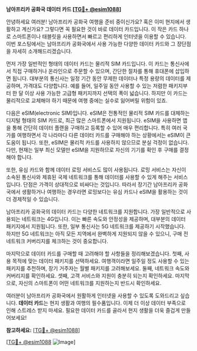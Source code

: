 **남아프리카 공화국 데이터 카드 [[TG💪+ @esim1088](https://t.me/s/esim1088)]**

안녕하세요 여러분! 남아프리카 공화국 여행을 준비 중이신가요? 혹은 이미 현지에서 생활하고 계신가요? 그렇다면 꼭 필요한 것이 바로 데이터 카드입니다. 이 작은 카드 하나로 스마트폰이나 태블릿을 사용하면서 빠르고 편리하게 인터넷을 이용할 수 있습니다. 이번 포스팅에서는 남아프리카 공화국에서 사용 가능한 다양한 데이터 카드와 그 장단점을 자세히 소개해드리겠습니다.

먼저 가장 일반적인 형태의 데이터 카드는 물리적 SIM 카드입니다. 이 카드는 통신사에서 직접 구매하거나 온라인으로 주문할 수 있으며, 간단한 절차를 통해 휴대폰에 삽입하면 됩니다. 대부분의 통신사는 일정 기간 동안 무제한 데이터나 특정 용량의 데이터를 제공하며, 가격대도 다양합니다. 예를 들어, 일주일 동안 사용할 수 있는 저렴한 패키지부터 한 달 이상 사용 가능한 고급형 패키지까지 선택의 폭이 넓습니다. 하지만 이 카드는 물리적으로 교체해야 하기 때문에 여행 중에는 실수로 잃어버릴 위험이 있죠.

다음은 eSIM(electronic SIM)입니다. eSIM은 전통적인 물리적 SIM 카드를 대체하는 디지털 형태의 SIM 카드로, 최근 많은 스마트폰에서 지원됩니다. eSIM을 사용하면 앱을 통해 간단히 데이터 플랜을 구매하고 등록할 수 있어 매우 편리합니다. 특히 여러 국가를 여행하면서 각 나라마다 다른 데이터 카드를 구매해야 하는 상황에서는 eSIM이 큰 도움이 됩니다. 또한, eSIM은 물리적 카드를 사용하지 않으므로 분실 걱정이 없습니다. 다만, 현재는 일부 최신 모델만 eSIM을 지원하므로 자신의 기기를 확인 후 구매를 결정해야 합니다.

또한, 유심 카드와 함께 데이터 로밍 서비스도 많이 사용됩니다. 로밍 서비스는 자신이 소속된 통신사와 제휴된 국제 네트워크를 통해 데이터를 사용할 수 있게 해주는 서비스입니다. 단점은 가격이 상대적으로 비싸다는 것입니다. 따라서 장기간 남아프리카 공화국에서 생활하거나 여행하는 경우라면 로밍보다는 유심 카드나 eSIM을 활용하는 것이 더 경제적일 수 있습니다.

남아프리카 공화국의 데이터 카드는 다양한 네트워크를 지원합니다. 가장 일반적으로 사용되는 네트워크는 4G입니다. 이는 빠른 속도와 안정성을 제공하며, 대부분의 데이터 패키지에서 지원됩니다. 또한, 일부 통신사는 5G 네트워크를 제공하기 시작했습니다. 하지만 5G 네트워크는 아직 모든 지역에서 완벽하게 지원되지 않을 수 있으니, 구매 전 네트워크 커버리지를 체크하는 것이 중요합니다.

마지막으로 데이터 카드를 구매할 때 고려해야 할 사항들을 정리해보겠습니다. 첫째, 사용 목적에 맞는 데이터 패키지를 선택하세요. 여행객이라면 일주일 정도 사용할 수 있는 패키지를 추천하며, 장기 거주자는 월별 패키지를 고려해보세요. 둘째, 네트워크 속도와 커버리지를 확인하세요. 셋째, 고객 서비스와 지원이 충분히 되는지 확인하세요. 마지막으로, 자신의 스마트폰이 어떤 네트워크를 지원하는지 반드시 확인하세요.

여러분이 남아프리카 공화국에서 원활하게 인터넷을 사용할 수 있도록 도와드리고 싶습니다. **데이터 카드**는 현지 생활과 여행의 필수품입니다. 이제 더 이상 데이터 부족으로 인해 스트레스 받지 마세요. 필요한 데이터 카드를 골라서 현지 생활을 더욱 즐겁게 만들어보세요!

**참고하세요:** [[TG💪+ @esim1088](https://t.me/s/esim1088)]  

[[TG💪+ @esim1088](https://t.me/s/esim1088) ![Image](https://i.postimg.cc/Y0z9fWf4/image.png)]